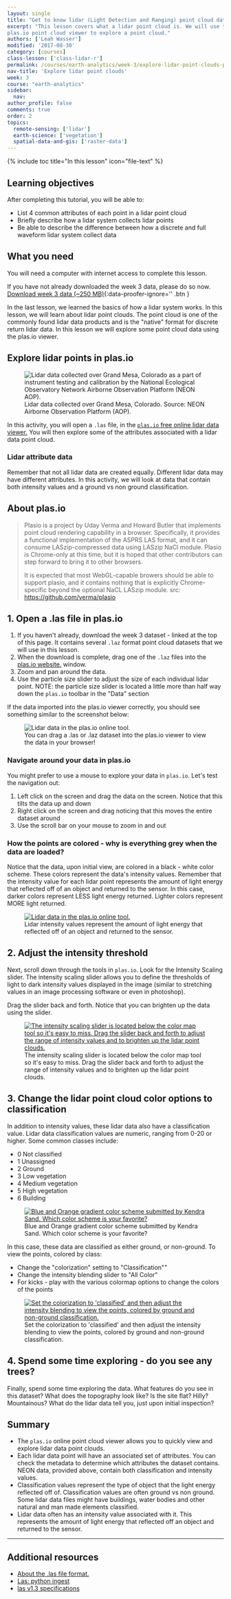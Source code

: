 ```yaml
---
layout: single
title: "Get to know lidar (Light Detection and Ranging) point cloud data - active remote sensing"
excerpt: "This lesson covers what a lidar point cloud is. We will use the free
plas.io point cloud viewer to explore a point cloud."
authors: ['Leah Wasser']
modified: '2017-08-30'
category: [courses]
class-lesson: ['class-lidar-r']
permalink: /courses/earth-analytics/week-3/explore-lidar-point-clouds-plasio/
nav-title: 'Explore lidar point clouds'
week: 3
course: "earth-analytics"
sidebar:
  nav:
author_profile: false
comments: true
order: 2
topics:
  remote-sensing: ['lidar']
  earth-science: ['vegetation']
  spatial-data-and-gis: ['raster-data']
---
```



{% include toc title="In this lesson" icon="file-text" %}

<div class='notice--success' markdown="1">

## <i class="fa fa-graduation-cap" aria-hidden="true"></i> Learning objectives

After completing this tutorial, you will be able to:

* List 4 common attributes of each point in a lidar point cloud
* Briefly describe how a lidar system collects lidar points
* Be able to describe the difference between how a discrete and full waveform 
lidar system collect data

## <i class="fa fa-check-square-o fa-2" aria-hidden="true"></i> What you need

You will need a computer with internet access to complete this lesson.

If you have not already downloaded the week 3 data, please do so now.
[<i class="fa fa-download" aria-hidden="true"></i> Download week 3 data (~250 MB)](https://ndownloader.figshare.com/files/7446715){:data-proofer-ignore='' .btn }

</div>

In the last lesson, we learned the basics of how a lidar system works. In this
lesson, we will learn about lidar point clouds. The point cloud is one of the commonly
found lidar data products and is the "native" format for discrete return lidar data.
In this lesson we will explore some point cloud data using the plas.io viewer.


## Explore lidar points in plas.io


<figure>
 <img src="https://farm4.staticflickr.com/3932/15408420007_3176835b51.jpg" alt="Lidar data collected over Grand Mesa, Colorado as a part of instrument testing and calibration by the National Ecological Observatory Network Airborne Observation Platform (NEON AOP).">
 <figcaption>Lidar data collected over Grand Mesa, Colorado. Source: NEON Airborne
 Observation Platform (AOP).
 </figcaption>
 </figure>


In this activity, you will open a `.las` file, in the <a href="http://plas.io" target="_blank"> 
`plas.io` free online lidar data viewer.</a> You will then explore some of the attributes 
associated with a lidar data point cloud.

### Lidar attribute data
Remember that not all lidar data are created equally. Different lidar data may have 
different attributes. In this activity, we will look at data that contain both 
intensity values and a ground vs non ground classification.

## About plas.io
> Plasio is a project by Uday Verma and Howard Butler that implements point cloud 
rendering capability in a browser. Specifically, it provides a functional implementation 
of the ASPRS LAS format, and it can consume LASzip-compressed data using LASzip 
NaCl module. Plasio is Chrome-only at this time, but it is hoped that other 
contributors can step forward to bring it to other browsers.
>
> It is expected that most WebGL-capable browers should be able to support plasio, 
and it contains nothing that is explicitly Chrome-specific beyond the optional 
NaCL LASzip module.
> src: https://github.com/verma/plasio

## 1. Open a .las file in plas.io ###

1. If you haven't already, download the week 3 dataset - linked at the top of this 
page. It contains several `.laz` format point cloud datasets that we will use in this 
lesson.
2. When the download is complete, drag one of the `.laz` files into the <a href="http://plas.io" target="_blank"> 
plas.io website.</a> window.
3. Zoom and pan around the data.
4. Use the particle size slider to adjust the size of each individual lidar point. 
NOTE: the particle size slider is located a little more than half way down the 
`plas.io` toolbar in the "Data" section

If the data imported into the plas.io viewer correctly, you should see something similar to the screenshot below:

<figure>
<img src="{{ site.url }}/images/courses/earth-analytics/week-3/plasio-data-import.png" alt="Lidar data in the plas.io online tool.">
<figcaption>You can drag a .las or .laz dataset into the plas.io viewer to view the data in your browser! </figcaption>
</figure>

### Navigate around your data in plas.io
You might prefer to use a mouse to explore your data in `plas.io`. Let's test the 
navigation out:

1. Left click on the screen and drag the data on the screen. Notice that this tilts 
the data up and down
2. Right click on the screen and drag noticing that this moves the entire dataset around
3. Use the scroll bar on your mouse to zoom in and out

### How the points are colored - why is everything grey when the data are loaded?
Notice that the data, upon initial view, are colored in a black - white color scheme. 
These colors represent the data's intensity values. Remember that the intensity value 
for each lidar point represents the amount of light energy that reflected off of 
an object and returned to the sensor. In this case, darker colors represent LESS 
light energy returned. Lighter colors represent MORE light returned.

<figure>
<a href="{{ site.url }}/images/courses/earth-analytics/week-3/lidar-intensity.png" alt="Lidar intensity values represent the amount of light energy that reflected off of an object and returned to the sensor.">
<img src="{{ site.url }}/images/courses/earth-analytics/week-3/lidar-intensity.png" alt="Lidar data in the plas.io online tool.">
</a>
<figcaption>Lidar intensity values represent the amount of light energy that reflected off of an object and returned to the sensor.</figcaption>
</figure>


## 2. Adjust the intensity threshold

Next, scroll down through the tools in `plas.io`. Look for the Intensity Scaling slider. 
The intensity scaling slider allows you to define the thresholds of light to dark 
intensity values displayed in the image (similar to stretching values in an image 
processing software or even in photoshop).

Drag the slider back and forth. Notice that you can brighten up the data using the 
slider.

<figure>
  <a href="{{ site.url }}/images/courses/earth-analytics/week-3/intensity-slider.png">
    <img src="{{ site.url }}/images/courses/earth-analytics/week-3/intensity-slider.png" alt="The intensity scaling slider is located below the color map tool so it's easy to miss. Drag the slider back and forth to adjust the range of intensity values and to brighten up the lidar point clouds.">
  </a>
  <figcaption>The intensity scaling slider is located below the color map tool so it's easy to miss. Drag the slider back and forth to adjust the range of intensity values and to brighten up the lidar point clouds.
  </figcaption>
</figure>

## 3. Change the lidar point cloud color options to classification

In addition to intensity values, these lidar data also have a classification value. 
Lidar data classification values are numeric, ranging from 0-20 or higher. Some 
common classes include:

- 0 Not classified
- 1 Unassigned
- 2 Ground
- 3 Low vegetation
- 4 Medium vegetation
- 5 High vegetation
- 6 Building

<figure>
  <a href="{{ site.url }}/images/courses/earth-analytics/week-3/plasio-colors-kendra.png">
    <img src="{{ site.url }}/images/courses/earth-analytics/week-3/plasio-colors-kendra.png" alt="Blue and Orange gradient color scheme submitted by Kendra Sand. Which color scheme is your favorite?">
  </a>
  <figcaption>Blue and Orange gradient color scheme submitted by Kendra Sand. Which color scheme is your favorite?
  </figcaption>
</figure>

In this case, these data are classified as either ground, or non-ground. To view the points, colored by class:

- Change the "colorization" setting to "Classification""
- Change the intensity blending slider to "All Color"
- For kicks - play with the various colormap options to change the colors of the points

<figure>
  <a href="{{ site.url }}/images/courses/earth-analytics/week-3/classification-colorization2.png">
    <img src="{{ site.url }}/images/courses/earth-analytics/week-3/classification-colorization2.png" alt="Set the colorization to 'classified' and then adjust the intensity blending to view the points, colored by ground and non-ground classification.">
  </a>
  <figcaption>Set the colorization to 'classified' and then adjust the intensity blending to view the points, colored by ground and non-ground classification.
  </figcaption>
</figure>

## 4. Spend some time exploring - do you see any trees?
Finally, spend some time exploring the data. What features do you see in this dataset? What does the topography look like? Is the site flat? Hilly? Mountainous? What do the lidar data tell you, just upon initial inspection?

## Summary
*	The `plas.io` online point cloud viewer allows you to quickly view and explore lidar data point clouds.
*	Each lidar data point will have an associated set of attributes. You can check the metadata to determine which attributes the dataset contains. NEON data, provided above, contain both classification and intensity values.
*	Classification values represent the type of object that the light energy reflected off of. Classification values are often ground vs non ground. Some lidar data files might have buildings, water bodies and other natural and man made elements classified.
*	Lidar data often has an intensity value associated with it. This represents the amount of light energy that reflected off an object and returned to the sensor.

***

<div class="notice--info" markdown="1">

## Additional resources

*	<a href="https://www.asprs.org/committee-general/laser-las-file-format-exchange-activities.html" target="_blank"> About the .las file format.</a>
*	<a href="http://laspy.readthedocs.org/en/latest/tut_background.html" target="_blank"> Las: python ingest</a>
*	<a href="http://www.asprs.org/a/society/committees/standards/asprs_las_spec_v13.pdf" target="_blank"> las v1.3 specifications</a>

</div>
